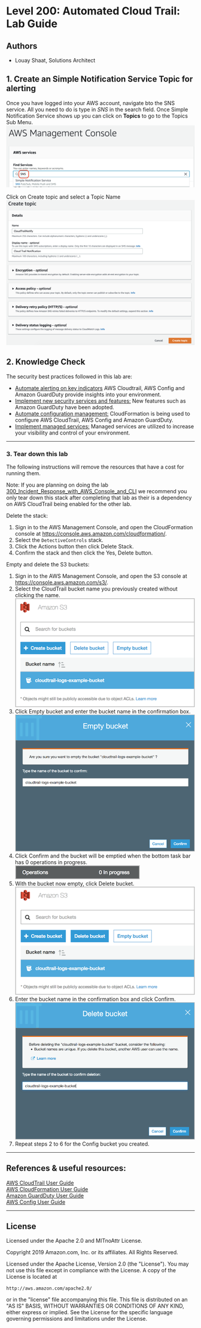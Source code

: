 ﻿# Level 200: Automated Cloud Trail: Lab Guide

## Authors
- Louay Shaat, Solutions Architect


## 1. Create an Simple Notification Service Topic for alerting
Once you have logged into your AWS account, navigate bto the SNS service.
All you need to do is type in *SNS* in the search field.
Once Simple Notification Service shows up you can click on **Topics** to go to the Topics Sub Menu.
![search-SNS](Images/search-SNS.png) 

Click on Create topic and select a Topic Name
![creatre-topic](Images/create-topic.png) 

## 2. Knowledge Check <a name="knowledge_check"></a>
The security best practices followed in this lab are: <a name="best_practices"></a>
* [Automate alerting on key indicators](https://wa.aws.amazon.com/wat.question.SEC_4.en.html) AWS Cloudtrail, AWS Config and Amazon GuardDuty provide insights into your environment.
* [Implement new security services and features:](https://wa.aws.amazon.com/wat.question.SEC_5.en.html) New features such as Amazon GuardDuty have been adopted.
* [Automate configuration management:](https://wa.aws.amazon.com/wat.question.SEC_6.en.html) CloudFormation is being used to configure AWS CloudTrail, AWS Config and Amazon GuardDuty.
* [Implement managed services:](https://wa.aws.amazon.com/wat.question.SEC_7.en.html) Managed services are utilized to increase your visibility and control of your environment.

***


### 3. Tear down this lab <a name="tear_down"></a>
The following instructions will remove the resources that have a cost for running them.

Note: If you are planning on doing the lab [300_Incident_Response_with_AWS_Console_and_CLI](Security/300_Incident_Response_with_AWS_Console_and_CLI/Lab_Guide.md) we recommend you only tear down this stack after completing that lab as their is a dependency on AWS CloudTrail being enabled for the other lab.

Delete the stack:
1. Sign in to the AWS Management Console, and open the CloudFormation console at https://console.aws.amazon.com/cloudformation/.
2. Select the `DetectiveControls` stack.
3. Click the Actions button then click Delete Stack.
4. Confirm the stack and then click the Yes, Delete button.

Empty and delete the S3 buckets:
1. Sign in to the AWS Management Console, and open the S3 console at https://console.aws.amazon.com/s3/.
2. Select the CloudTrail bucket name you previously created without clicking the name.
![s3-empty-bucket](Images/s3-empty-bucket.png)  
3. Click Empty bucket and enter the bucket name in the confirmation box.  
![s3-empty-confirm](Images/s3-empty-confirm.png)  
4. Click Confirm and the bucket will be emptied when the bottom task bar has 0 operations in progress.  
![s3-progress.png](Images/s3-progress.png)  
5. With the bucket now empty, click Delete bucket.
![s3-delete-bucket](Images/s3-delete-bucket.png)
6. Enter the bucket name in the confirmation box and click Confirm.
![s3-delete-confirm](Images/s3-delete-confirm.png)  
7. Repeat steps 2 to 6 for the Config bucket you created.


***

## References & useful resources:
[AWS CloudTrail User Guide](https://docs.aws.amazon.com/awscloudtrail/latest/userguide/cloudtrail-user-guide.html)  
[AWS CloudFormation User Guide](https://docs.aws.amazon.com/AWSCloudFormation/latest/UserGuide/Welcome.html)  
[Amazon GuardDuty User Guide](https://docs.aws.amazon.com/guardduty/latest/ug/what-is-guardduty.html)  
[AWS Config User Guide](https://docs.aws.amazon.com/config/latest/)  


***

## License
Licensed under the Apache 2.0 and MITnoAttr License. 

Copyright 2019 Amazon.com, Inc. or its affiliates. All Rights Reserved.

Licensed under the Apache License, Version 2.0 (the "License"). You may not use this file except in compliance with the License. A copy of the License is located at

    http://aws.amazon.com/apache2.0/

or in the "license" file accompanying this file. This file is distributed on an "AS IS" BASIS, WITHOUT WARRANTIES OR CONDITIONS OF ANY KIND, either express or implied. See the License for the specific language governing permissions and limitations under the License.
